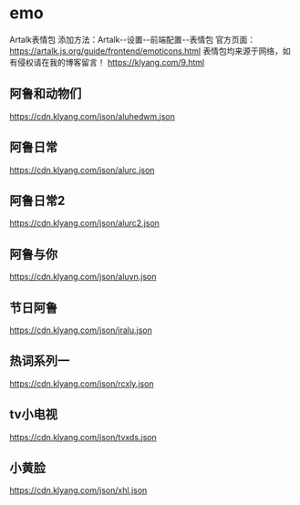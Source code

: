 # emo
Artalk表情包
添加方法：Artalk--设置--前端配置--表情包
官方页面：https://artalk.js.org/guide/frontend/emoticons.html
表情包均来源于网络，如有侵权请在我的博客留言！
https://klyang.com/9.html
## 阿鲁和动物们
https://cdn.klyang.com/json/aluhedwm.json

## 阿鲁日常
https://cdn.klyang.com/json/alurc.json

## 阿鲁日常2
https://cdn.klyang.com/json/alurc2.json

## 阿鲁与你
https://cdn.klyang.com/json/aluyn.json

## 节日阿鲁
https://cdn.klyang.com/json/jralu.json

## 热词系列一
https://cdn.klyang.com/json/rcxly.json

## tv小电视
https://cdn.klyang.com/json/tvxds.json

## 小黄脸
https://cdn.klyang.com/json/xhl.json

